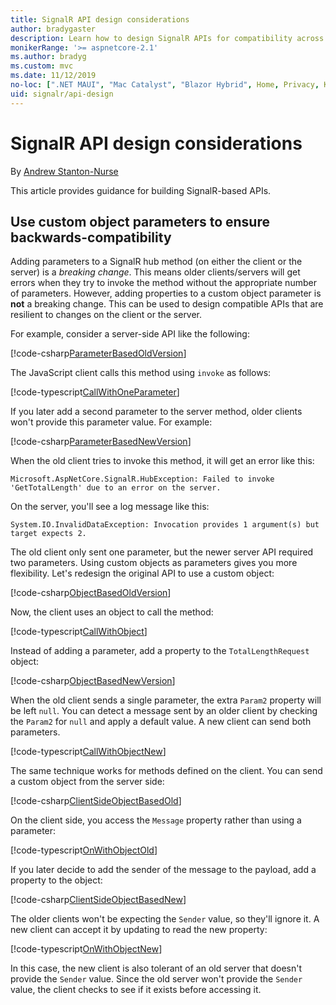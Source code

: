 ```yaml
---
title: SignalR API design considerations
author: bradygaster
description: Learn how to design SignalR APIs for compatibility across versions of your app.
monikerRange: '>= aspnetcore-2.1'
ms.author: bradyg
ms.custom: mvc
ms.date: 11/12/2019
no-loc: [".NET MAUI", "Mac Catalyst", "Blazor Hybrid", Home, Privacy, Kestrel, appsettings.json, "ASP.NET Core Identity", cookie, Cookie, Blazor, "Blazor Server", "Blazor WebAssembly", "Identity", "Let's Encrypt", Razor, SignalR]
uid: signalr/api-design
---
```

# SignalR API design considerations

By [Andrew Stanton-Nurse](https://twitter.com/anurse)

This article provides guidance for building SignalR-based APIs.

## Use custom object parameters to ensure backwards-compatibility

Adding parameters to a SignalR hub method (on either the client or the server) is a *breaking change*. This means older clients/servers will get errors when they try to invoke the method without the appropriate number of parameters. However, adding properties to a custom object parameter is **not** a breaking change. This can be used to design compatible APIs that are resilient to changes on the client or the server.

For example, consider a server-side API like the following:

[!code-csharp[ParameterBasedOldVersion](api-design/sample/Samples.cs?name=ParameterBasedOldVersion)]

The JavaScript client calls this method using `invoke` as follows:

[!code-typescript[CallWithOneParameter](api-design/sample/Samples.ts?name=CallWithOneParameter)]

If you later add a second parameter to the server method, older clients won't provide this parameter value. For example:

[!code-csharp[ParameterBasedNewVersion](api-design/sample/Samples.cs?name=ParameterBasedNewVersion)]

When the old client tries to invoke this method, it will get an error like this:

```
Microsoft.AspNetCore.SignalR.HubException: Failed to invoke 'GetTotalLength' due to an error on the server.
```

On the server, you'll see a log message like this:

```
System.IO.InvalidDataException: Invocation provides 1 argument(s) but target expects 2.
```

The old client only sent one parameter, but the newer server API required two parameters. Using custom objects as parameters gives you more flexibility. Let's redesign the original API to use a custom object:

[!code-csharp[ObjectBasedOldVersion](api-design/sample/Samples.cs?name=ObjectBasedOldVersion)]

Now, the client uses an object to call the method:

[!code-typescript[CallWithObject](api-design/sample/Samples.ts?name=CallWithObject)]

Instead of adding a parameter, add a property to the `TotalLengthRequest` object:

[!code-csharp[ObjectBasedNewVersion](api-design/sample/Samples.cs?name=ObjectBasedNewVersion&highlight=4,9-13)]

When the old client sends a single parameter, the extra `Param2` property will be left `null`. You can detect a message sent by an older client by checking the `Param2` for `null` and apply a default value. A new client can send both parameters.

[!code-typescript[CallWithObjectNew](api-design/sample/Samples.ts?name=CallWithObjectNew)]

The same technique works for methods defined on the client. You can send a custom object from the server side:

[!code-csharp[ClientSideObjectBasedOld](api-design/sample/Samples.cs?name=ClientSideObjectBasedOld)]

On the client side, you access the `Message` property rather than using a parameter:

[!code-typescript[OnWithObjectOld](api-design/sample/Samples.ts?name=OnWithObjectOld)]

If you later decide to add the sender of the message to the payload, add a property to the object:

[!code-csharp[ClientSideObjectBasedNew](api-design/sample/Samples.cs?name=ClientSideObjectBasedNew&highlight=5)]

The older clients won't be expecting the `Sender` value, so they'll ignore it. A new client can accept it by updating to read the new property:

[!code-typescript[OnWithObjectNew](api-design/sample/Samples.ts?name=OnWithObjectNew&highlight=2-5)]

In this case, the new client is also tolerant of an old server that doesn't provide the `Sender` value. Since the old server won't provide the `Sender` value, the client checks to see if it exists before accessing it.
